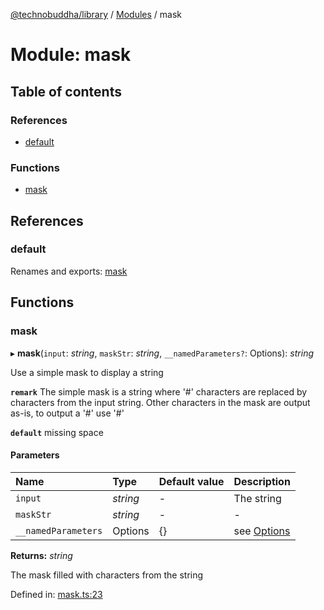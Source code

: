 [@technobuddha/library](../..) / [Modules](../Modules.md) / mask

# Module: mask

## Table of contents

### References

- [default](mask.md#default)

### Functions

- [mask](mask.md#mask)

## References

### default

Renames and exports: [mask](mask.md#mask)

## Functions

### mask

▸ **mask**(`input`: *string*, `maskStr`: *string*, `__namedParameters?`: Options): *string*

Use a simple mask to display a string

**`remark`** The simple mask is a string where '#' characters are replaced by characters from the input string.  Other characters in the mask
are output as-is, to output a '#' use '\#'

**`default`** missing space

#### Parameters

| Name | Type | Default value | Description |
| :------ | :------ | :------ | :------ |
| `input` | *string* | - | The string |
| `maskStr` | *string* | - | - |
| `__namedParameters` | Options | {} | see [Options](almostequals.md#options) |

**Returns:** *string*

The mask filled with characters from the string

Defined in: [mask.ts:23](../../src/mask.ts#L23)
